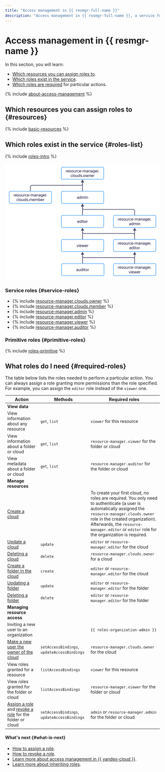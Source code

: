 ```yaml
---
title: "Access management in {{ resmgr-full-name }}"
description: "Access management in {{ resmgr-full-name }}, a service for structuring {{ yandex-cloud }} resources into folders. The section describes which resources you can assign roles to, which roles exist in the service, and which roles are required for particular actions."
---
```


# Access management in {{ resmgr-name }}

In this section, you will learn:
* [Which resources you can assign roles to](#resources).
* [Which roles exist in the service](#roles-list).
* [Which roles are required](#required-roles) for particular actions.

{% include [about-access-management](../../_includes/iam/about-access-management.md) %}

## Which resources you can assign roles to {#resources}

{% include [basic-resources](../../_includes/iam/basic-resources-for-access-control.md) %}

## Which roles exist in the service {#roles-list}

{% include [roles-intro](../../_includes/roles-intro.md) %}

![image](../../_assets/resource-manager/security/service-roles-hierarchy.svg)

### Service roles {#service-roles}

* {% include [resource-manager.clouds.owner](../../_includes/iam/roles/short-descriptions/resource-manager.clouds.owner.md) %}
* {% include [resource-manager.clouds.member](../../_includes/iam/roles/short-descriptions/resource-manager.clouds.member.md) %}
* {% include [resource-manager.admin](../../_includes/iam/roles/short-descriptions/resource-manager.admin.md) %}
* {% include [resource-manager.editor](../../_includes/iam/roles/short-descriptions/resource-manager.editor.md) %}
* {% include [resource-manager.viewer](../../_includes/iam/roles/short-descriptions/resource-manager.viewer.md) %}
* {% include [resource-manager.auditor](../../_includes/iam/roles/short-descriptions/resource-manager.auditor.md) %}

### Primitive roles {#primitive-roles}

{% include [roles-primitive](../../_includes/roles-primitive.md) %}

## What roles do I need {#required-roles}

The table below lists the roles needed to perform a particular action. You can always assign a role granting more permissions than the role specified. For example, you can assign the `editor` role instead of the `viewer` one.

| Action | Methods | Required roles |
----- | ----- | -----
| **View data** | |
| View information about any resource | `get`, `list` | `viewer` for this resource |
| View information about a folder or cloud | `get`, `list` | `resource-manager.viewer` for the folder or cloud |
| View metadata about a folder or cloud | `get`, `list` | `resource-manager.auditor` for the folder or cloud |
| **Manage resources** | |
| [Create a cloud](../operations/cloud/create.md) | | To create your first cloud, no roles are required. You only need to authenticate (a user is automatically assigned the `resource-manager.clouds.owner` role in the created organization). Afterwards, the `resource-manager.editor` or `editor` role for the organization is required. |
| [Update a cloud](../operations/cloud/update.md) | `update` | `editor` or `resource-manager.editor` for the cloud |
| [Deleting a cloud](../operations/cloud/delete.md) | `delete` | `resource-manager.clouds.owner` for a cloud |
| [Create a folder in the cloud](../operations/folder/create.md) | `create` | `editor` or `resource-manager.editor` for the cloud |
| [Updating a folder](../operations/folder/update.md) | `update` | `editor` or `resource-manager.editor` for the folder |
| [Deleting a folder](../operations/folder/delete.md) | `delete` | `editor` or `resource-manager.editor` for the folder |
| **Managing resource access** | |
| Inviting a new user to an organization | | `{{ roles-organization-admin }}` |
| [Make a new user the owner of the cloud](../operations/cloud/set-access-bindings.md) | `setAccessBindings`, `updateAccessBindings` | `resource-manager.clouds.owner` for the cloud |
| View roles granted for a resource | `listAccessBindings` | `viewer` for this resource |
| View roles granted for the folder or cloud | `listAccessBindings` | `resource-manager.viewer` for the folder or cloud |
| [Assign a role](../../iam/operations/roles/grant.md) and [revoke a role](../../iam/operations/roles/revoke.md) for the folder or cloud | `setAccessBindings`, `updateAccessBindings` | `admin` or `resource-manager.admin` for the folder or cloud |

#### What's next {#what-is-next}

* [How to assign a role](../../iam/operations/roles/grant.md).
* [How to revoke a role](../../iam/operations/roles/revoke.md).
* [Learn more about access management in {{ yandex-cloud }}](../../iam/concepts/access-control/index.md).
* [Learn more about inheriting roles](../../resource-manager/concepts/resources-hierarchy.md#access-rights-inheritance).
